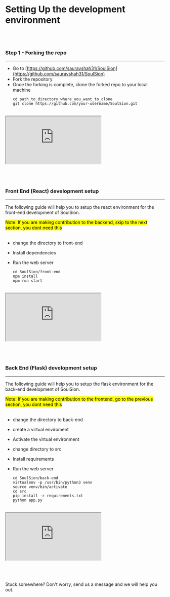 # Setting Up the development environment

<br/><br/>

### Step 1 - Forking the repo

***

* Go to [https://github.com/sauravshah31/SoulSion](https://github.com/sauravshah31/SoulSion)
* Fork the repository
* Once the forking is complete, clone the forked repo to your local machine
    ```
    cd path_to_directory_where_you_want_to_clone
    git clone https://github.com/your-username/SoulSion.git
    ```
<br/>
<div class="embed-responsive embed-responsive-16by9">
<iframe src="https://drive.google.com/file/d/1TKMsX4E8Z9RSOVe5ssOvyV5gqJ_4tpbW/preview"  allow="accelerometer; autoplay; encrypted-media; gyroscope;picture-in-picture" allowfullscreen webkitallowfullscreen mozallowfullscreen seamless></iframe>
</div>

<br/>
<br/>
<br/>

### Front End (React) development setup

***

The following guide will help you to setup the react environment for the front-end development of SoulSion.

<mark>
Note: If you are making contribution to the backend, skip to the next section, you dont need this
</mark>
<br/><br/>

* change the directory to front-end
* Install dependencies
* Run the web server

    ```
    cd SoulSion/front-end
    npm install
    npm run start
    ```
<br/>
<div class="embed-responsive embed-responsive-16by9">
<iframe src="https://drive.google.com/file/d/1iuj6g5FQk4m3PV93jj7ZrUGQ5h6c33iW/preview"  allow="accelerometer; autoplay; encrypted-media; gyroscope;picture-in-picture" allowfullscreen webkitallowfullscreen mozallowfullscreen seamless></iframe>
</div>
<br/>
<br/>
<br/>

### Back End (Flask) development setup

***

The following guide will help you to setup the flask environment for the back-end development of SoulSion.

<mark>
Note: If you are making contribution to the frontend, go to the previous section, you dont need this
</mark>
<br/><br/>

* change the directory to back-end
* create a virtual enviroment
* Activate the virtual environment
* change directory to src
* Install requirements
* Run the web server

    ```
    cd SoulSion/back-end
    virtualenv -p /usr/bin/python3 venv
    source venv/bin/activate
    cd src
    pip install -r requirements.txt
    python app.py
    ```
<br/>
<div class="embed-responsive embed-responsive-16by9">
<iframe src="https://drive.google.com/file/d/11fN-Ti6k-cADlJNURdefIIoVYPoHBXAd/preview"  allow="accelerometer; autoplay; encrypted-media; gyroscope;picture-in-picture" allowfullscreen webkitallowfullscreen mozallowfullscreen seamless></iframe>
</div>

<br/>
<br/>
<br/>

Stuck somewhere? Don't worry, send us a message and we will help you out.